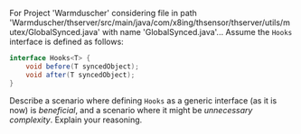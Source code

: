 For Project 'Warmduscher' considering file in path 'Warmduscher/thserver/src/main/java/com/x8ing/thsensor/thserver/utils/mutex/GlobalSynced.java' with name 'GlobalSynced.java'... 
Assume the `Hooks` interface is defined as follows:

```java
interface Hooks<T> {
    void before(T syncedObject);
    void after(T syncedObject);
}
```

Describe a scenario where defining `Hooks` as a generic interface (as it is now) is *beneficial*, and a scenario where it might be *unnecessary complexity*. Explain your reasoning.